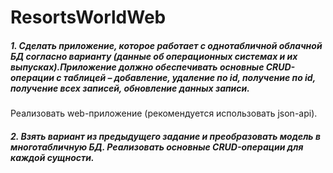 # ResortsWorldWeb

##### 1. Сделать приложение, которое работает с однотабличной облачной БД согласно варианту (данные об операционных системах и их выпусках).Приложение должно обеспечивать основные CRUD-операции с таблицей – добавление, удаление по id, получение по id, получение всех записей, обновление данных записи.
 Реализовать web-приложение (рекомендуется использовать json-api).
##### 2. Взять вариант из предыдущего задание и преобразовать модель в многотабличную БД. Реализовать основные CRUD-операции для каждой сущности.
